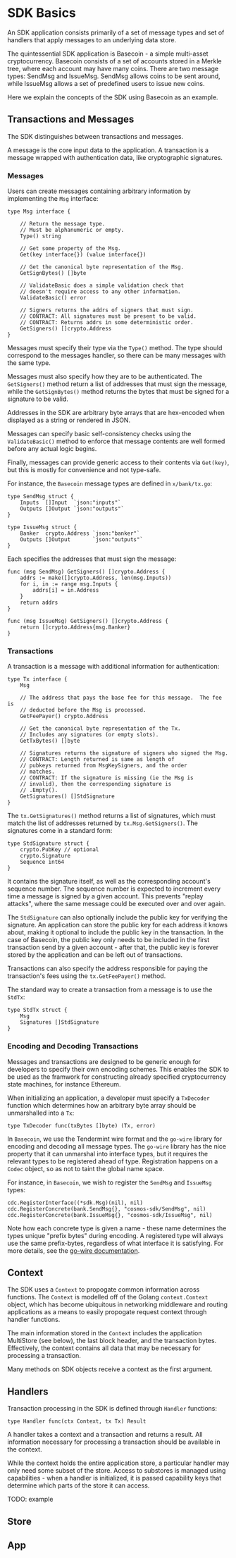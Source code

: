 # SDK Basics

An SDK application consists primarily of a set of message types and set of handlers 
that apply messages to an underlying data store. 

The quintessential SDK application is Basecoin - a simple multi-asset cryptocurrency.
Basecoin consists of a set of accounts stored in a Merkle tree, where each account
may have many coins. There are two message types: SendMsg and IssueMsg.
SendMsg allows coins to be sent around, while IssueMsg allows a set of predefined
users to issue new coins.

Here we explain the concepts of the SDK using Basecoin as an example.

## Transactions and Messages

The SDK distinguishes between transactions and messages.

A message is the core input data to the application.
A transaction is a message wrapped with authentication data,
like cryptographic signatures.

### Messages

Users can create messages containing arbitrary information by implementing the `Msg` interface:

```
type Msg interface {

	// Return the message type.
	// Must be alphanumeric or empty.
	Type() string

	// Get some property of the Msg.
	Get(key interface{}) (value interface{})

	// Get the canonical byte representation of the Msg.
	GetSignBytes() []byte

	// ValidateBasic does a simple validation check that
	// doesn't require access to any other information.
	ValidateBasic() error

	// Signers returns the addrs of signers that must sign.
	// CONTRACT: All signatures must be present to be valid.
	// CONTRACT: Returns addrs in some deterministic order.
	GetSigners() []crypto.Address
}

```

Messages must specify their type via the `Type()` method. The type should correspond to the messages handler, 
so there can be many messages with the same type.

Messages must also specify how they are to be authenticated. The `GetSigners()` method
return a list of addresses that must sign the message, while the `GetSignBytes()` method
returns the bytes that must be signed for a signature to be valid.

Addresses in the SDK are arbitrary byte arrays that are hex-encoded when displayed as a string
or rendered in JSON.

Messages can specify basic self-consistency checks using the `ValidateBasic()` method
to enforce that message contents are well formed before any actual logic begins.

Finally, messages can provide generic access to their contents via `Get(key)`,
but this is mostly for convenience and not type-safe.

For instance, the `Basecoin` message types are defined in `x/bank/tx.go`: 

```
type SendMsg struct {
	Inputs  []Input  `json:"inputs"`
	Outputs []Output `json:"outputs"`
}

type IssueMsg struct {
	Banker  crypto.Address `json:"banker"`
	Outputs []Output       `json:"outputs"`
}
```

Each specifies the addresses that must sign the message:

```
func (msg SendMsg) GetSigners() []crypto.Address {
	addrs := make([]crypto.Address, len(msg.Inputs))
	for i, in := range msg.Inputs {
		addrs[i] = in.Address
	}
	return addrs
}

func (msg IssueMsg) GetSigners() []crypto.Address {
	return []crypto.Address{msg.Banker}
}
```


### Transactions

A transaction is a message with additional information for authentication:

```
type Tx interface {
	Msg

	// The address that pays the base fee for this message.  The fee is
	// deducted before the Msg is processed.
	GetFeePayer() crypto.Address

	// Get the canonical byte representation of the Tx.
	// Includes any signatures (or empty slots).
	GetTxBytes() []byte

	// Signatures returns the signature of signers who signed the Msg.
	// CONTRACT: Length returned is same as length of
	// pubkeys returned from MsgKeySigners, and the order
	// matches.
	// CONTRACT: If the signature is missing (ie the Msg is
	// invalid), then the corresponding signature is
	// .Empty().
	GetSignatures() []StdSignature
}
```

The `tx.GetSignatures()` method returns a list of signatures, which must match the list of 
addresses returned by `tx.Msg.GetSigners()`. The signatures come in a standard form:

```
type StdSignature struct {
	crypto.PubKey // optional
	crypto.Signature
	Sequence int64
}
```

It contains the signature itself, as well as the corresponding account's sequence number.
The sequence number is expected to increment every time a message is signed by a given account.
This prevents "replay attacks", where the same message could be executed over and over again.

The `StdSignature` can also optionally include the public key for verifying the signature.
An application can store the public key for each address it knows about, making it optional
to include the public key in the transaction. In the case of Basecoin, the public key only 
needs to be included in the first transaction send by a given account - after that, the public key
is forever stored by the application and can be left out of transactions.

Transactions can also specify the address responsible for paying the transaction's fees using the `tx.GetFeePayer()` method.

The standard way to create a transaction from a message is to use the `StdTx`: 

```
type StdTx struct {
	Msg
	Signatures []StdSignature
}
```

### Encoding and Decoding Transactions

Messages and transactions are designed to be generic enough for developers to specify their own encoding schemes.
This enables the SDK to be used as the framwork for constructing already specified cryptocurrency state machines,
for instance Ethereum. 

When initializing an application, a developer must specify a `TxDecoder` function which determines how an arbitrary
byte array should be unmarshalled into a `Tx`: 

```
type TxDecoder func(txBytes []byte) (Tx, error)
```

In `Basecoin`, we use the Tendermint wire format and the `go-wire` library for encoding and decoding all message types.
The `go-wire` library has the nice property that it can unmarshal into interface types, but it requires the relevant types
to be registered ahead of type. Registration happens on a `Codec` object, so as not to taint the global name space.

For instance, in `Basecoin`, we wish to register the `SendMsg` and `IssueMsg` types:

```
cdc.RegisterInterface((*sdk.Msg)(nil), nil)
cdc.RegisterConcrete(bank.SendMsg{}, "cosmos-sdk/SendMsg", nil)
cdc.RegisterConcrete(bank.IssueMsg{}, "cosmos-sdk/IssueMsg", nil)
```

Note how each concrete type is given a name - these name determines the types unique "prefix bytes" during encoding.
A registered type will always use the same prefix-bytes, regardless of what interface it is satisfying.
For more details, see the [go-wire documentation]().

## Context 

The SDK uses a `Context` to propogate common information across functions. The `Context` is modelled
off of the Golang `context.Context` object, which has become ubiquitous in networking middleware 
and routing applications as a means to easily propogate request context through handler functions.

The main information stored in the `Context` includes the application MultiStore (see below),
the last block header, and the transaction bytes. Effectively, the context contains all data that 
may be necessary for processing a transaction.

Many methods on SDK objects receive a context as the first argument. 

## Handlers

Transaction processing in the SDK is defined through `Handler` functions:

```
type Handler func(ctx Context, tx Tx) Result
```

A handler takes a context and a transaction and returns a result. All information necessary
for processing a transaction should be available in the context.

While the context holds the entire application store, a particular handler may only need
some subset of the store. Access to substores is managed using capabilities - 
when a handler is initialized, it is passed capability keys that determine which parts of the 
store it can access.


TODO: example

## Store

## App 
